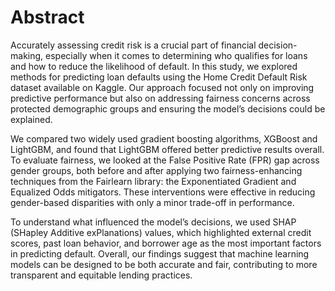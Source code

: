 # Abstract

Accurately assessing credit risk is a crucial part of financial decision-making, especially when it comes to determining who qualifies for loans and how to reduce the likelihood of default. In this study, we explored methods for predicting loan defaults using the Home Credit Default Risk dataset available on Kaggle. Our approach focused not only on improving predictive performance but also on addressing fairness concerns across protected demographic groups and ensuring the model’s decisions could be explained.

We compared two widely used gradient boosting algorithms, XGBoost and LightGBM, and found that LightGBM offered better predictive results overall. To evaluate fairness, we looked at the False Positive Rate (FPR) gap across gender groups, both before and after applying two fairness-enhancing techniques from the Fairlearn library: the Exponentiated Gradient and Equalized Odds mitigators. These interventions were effective in reducing gender-based disparities with only a minor trade-off in performance.

To understand what influenced the model’s decisions, we used SHAP (SHapley Additive exPlanations) values, which highlighted external credit scores, past loan behavior, and borrower age as the most important factors in predicting default. Overall, our findings suggest that machine learning models can be designed to be both accurate and fair, contributing to more transparent and equitable lending practices.
